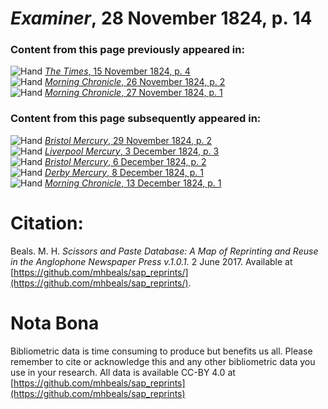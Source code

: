 # *Examiner*, 28 November 1824, p. 14  
  
### Content from this page previously appeared in:  
![Hand](http://scissorsandpaste.net/wp-content/uploads/2017/06/smallhandpointer.png) [*The Times*, 15 November 1824, p. 4](https://mhbeals.github.io/sap_html/The-Times/The-Times-15-November-1824-p-4)  
![Hand](http://scissorsandpaste.net/wp-content/uploads/2017/06/smallhandpointer.png) [*Morning Chronicle*, 26 November 1824, p. 2](https://mhbeals.github.io/sap_html/Morning-Chronicle/Morning-Chronicle-26-November-1824-p-2)  
![Hand](http://scissorsandpaste.net/wp-content/uploads/2017/06/smallhandpointer.png) [*Morning Chronicle*, 27 November 1824, p. 1](https://mhbeals.github.io/sap_html/Morning-Chronicle/Morning-Chronicle-27-November-1824-p-1)  
  
### Content from this page subsequently appeared in:  
![Hand](http://scissorsandpaste.net/wp-content/uploads/2017/06/smallhandpointer.png) [*Bristol Mercury*, 29 November 1824, p. 2](https://mhbeals.github.io/sap_html/Bristol-Mercury/Bristol-Mercury-29-November-1824-p-2)  
![Hand](http://scissorsandpaste.net/wp-content/uploads/2017/06/smallhandpointer.png) [*Liverpool Mercury*, 3 December 1824, p. 3](https://mhbeals.github.io/sap_html/Liverpool-Mercury/Liverpool-Mercury-3-December-1824-p-3)  
![Hand](http://scissorsandpaste.net/wp-content/uploads/2017/06/smallhandpointer.png) [*Bristol Mercury*, 6 December 1824, p. 2](https://mhbeals.github.io/sap_html/Bristol-Mercury/Bristol-Mercury-6-December-1824-p-2)  
![Hand](http://scissorsandpaste.net/wp-content/uploads/2017/06/smallhandpointer.png) [*Derby Mercury*, 8 December 1824, p. 1](https://mhbeals.github.io/sap_html/Derby-Mercury/Derby-Mercury-8-December-1824-p-1)  
![Hand](http://scissorsandpaste.net/wp-content/uploads/2017/06/smallhandpointer.png) [*Morning Chronicle*, 13 December 1824, p. 1](https://mhbeals.github.io/sap_html/Morning-Chronicle/Morning-Chronicle-13-December-1824-p-1)  


# Citation: 

Beals. M. H. *Scissors and Paste Database: A Map of Reprinting and Reuse in the Anglophone Newspaper Press v.1.0.1.* 2 June 2017. Available at [https://github.com/mhbeals/sap_reprints/](https://github.com/mhbeals/sap_reprints/). 

# Nota Bona

Bibliometric data is time consuming to produce but benefits us all. Please remember to cite or acknowledge this and any other bibliometric data you use in your research. All data is available CC-BY 4.0 at [https://github.com/mhbeals/sap_reprints](https://github.com/mhbeals/sap_reprints)